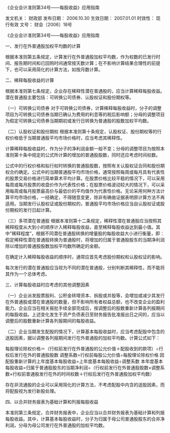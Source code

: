 
	
		
	
《企业会计准则第34号——每股收益》应用指南
	
	
发文机关：	财政部
发布日期：	2006.10.30
生效日期：	2007.01.01
时效性：	现行有效
文号：	财会〔2006〕18号
	
	

	
	

	
	

《企业会计准则第34号——每股收益》应用指南

一、发行在外普通股加权平均数的计算

根据本准则第五条规定，计算发行在外普通股加权平均数，作为权数的已发行时间、报告期时间和已回购时间通常按天数计算；在不影响计算结果合理性的前提下，也可以采用简化的计算方法，如按月数计算。

二、稀释每股收益的计算

根据本准则第七条规定，企业存在稀释性潜在普通股的，应当计算稀释每股收益。潜在普通股主要包括：可转换公司债券、认股权证和股份期权等。

（一）可转换公司债券
对于可转换公司债券，计算稀释每股收益时，分子的调整项目为可转换公司债券当期已确认为费用的利息等的税后影响额；分母的调整项目为假定可转换公司债券当期期初或发行日转换为普通股的股数加权平均数。

（二）认股权证和股份期权
根据本准则第十条规定，认股权证、股份期权等的行权价格低于当期普通股平均市场价格时，应当考虑其稀释性。

计算稀释每股收益时，作为分子的净利润金额一般不变；分母的调整项目为按照本准则第十条中规定的公式所计算的增加的普通股股数，同时还应考虑时间权数。

公式中的行权价格和拟行权时转换的普通股股数，按照有关认股权证合同和股份期权合约确定。公式中的当期普通股平均市场价格，通常按照每周或每月具有代表性的股票交易价格进行简单算术平均计算。在股票价格比较平稳的情况下，可以采用每周或每月股票的收盘价作为代表性价格；在股票价格波动较大的情况下，可以采用每周或每月股票最高价与最低价的平均值作为代表性价格。无论采用何种方法计算平均市场价格，一经确定，不得随意变更，除非有确凿证据表明原计算方法不再适用。当期发行认股权证或股份期权的，普通股平均市场价格应当自认股权证或股份期权的发行日起计算。

（三）多项潜在普通股
根据本准则第十二条规定，稀释性潜在普通股应当按照其稀释程度从大到小的顺序计入稀释每股收益，直至稀释每股收益达到最小值。其中"稀释程度"，根据不同潜在普通股转换的增量股的每股收益大小进行衡量，即：假定稀释性潜在普通股转换为普通股时，将增加的归属于普通股股东的当期净利润除以增加的普通股股数加权平均数所确定的金额。

在确定计入稀释每股收益的顺序时，通常应首先考虑股份期权和认股权证的影响。

每次发行的潜在普通股应当视为不同的潜在普通股，分别判断其稀释性，而不能将其作为一个总体考虑。

三、计算每股收益时应考虑的其他调整因素

（一）企业派发股票股利、公积金转增资本、拆股或并股等，会增加或减少其发行在外普通股或潜在普通股的数量，但不影响所有者权益总额，也不改变企业的盈利能力。企业应当在相关报批手续全部完成后，按调整后的股数重新计算各列报期间的每股收益。上述变化发生于资产负债表日至财务报告批准报出日之间的，应当以调整后的股数重新计算各列报期间的每股收益。

（二）企业当期发生配股的情况下，计算基本每股收益时，应当考虑配股中包含的送股因素，据以调整各列报期间发行在外普通股的加权平均数。计算公式如下：

每股理论除权价格＝（行权前发行在外普通股的公允价值＋配股收到的款项）÷行权后发行在外的普通股股数
调整系数=行权前每股公允价值÷每股理论除权价格
因配股重新计算的上年度基本每股收益=上年度基本每股收益÷调整系数
本年度基本每股收益=归属于普通股股东的当期净利润÷（行权前发行在外普通股股数×调整系数×行权前普通股发行在外的时间权数＋行权后发行在外普通股加权平均数）

存在非流通股的企业可以采用简化的计算方法，不考虑配股中内含的送股因素，而将配股视为发行新股处理。

四、以合并财务报表为基础计算和列报每股收益

本准则第三条规定，合并财务报表中，企业应当以合并财务报表为基础计算和列报每股收益。其中，计算基本每股收益时，分子为归属于母公司普通股股东的合并净利润，分母为母公司发行在外普通股的加权平均数。
